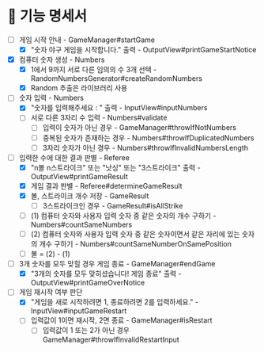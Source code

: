 # 🚀 기능 명세서

- [ ] 게임 시작 안내 - GameManager#startGame
  - [x] "숫자 야구 게임을 시작합니다." 출력 - OutputView#printGameStartNotice
- [x] 컴퓨터 숫자 생성 - Numbers
  - [x] 1에서 9까지 서로 다른 임의의 수 3개 선택 - RandomNumbersGenerator#createRandomNumbers
  - [x] Random 추출은 라이브러리 사용
- [ ] 숫자 입력 - Numbers
  - [x] "숫자를 입력해주세요 : " 출력 - InputView#inputNumbers
  - [ ] 서로 다른 3자리 수 입력 - Numbers#validate
    - [ ] 입력이 숫자가 아닌 경우 - GameManager#throwIfNotNumbers
    - [ ] 중복된 숫자가 존재하는 경우 - Numbers#throwIfDuplicatedNumbers
    - [ ] 3자리 숫자가 아닌 경우 - Numbers#throwIfInvalidNumbersLength
- [ ] 입력한 수에 대한 결과 판별 - Referee
  - [x] "n볼 n스트라이크" 또는 "낫싱" 또는 "3스트라이크" 출력 - OutputView#printGameResult
  - [x] 게임 결과 판별 - Referee#determineGameResult
   - [x] 볼, 스트라이크 개수 저장 - GameResult
     - [ ] 3스트라이크인 경우 - GameResult#isAllStrike
   - [ ] (1) 컴퓨터 숫자와 사용자 입력 숫자 중 같은 숫자의 개수 구하기 - Numbers#countSameNumbers
   - [ ] (2) 컴퓨터 숫자와 사용자 입력 숫자 중 같은 숫자이면서 같은 자리에 있는 숫자의 개수 구하기 - Numbers#countSameNumberOnSamePosition
   - [ ] 볼 = (2) - (1) 
- [ ] 3개 숫자를 모두 맞힐 경우 게임 종료 - GameManager#endGame
  - [x] "3개의 숫자를 모두 맞히셨습니다! 게임 종료" 출력 - OutputView#printGameOverNotice
- [ ] 게임 재시작 여부 판단
  - [x] "게임을 새로 시작하려면 1, 종료하려면 2를 입력하세요." - InputView#inputGameRestart
  - [ ] 입력값이 1이면 재시작, 2면 종료 - GameManager#isRestart
    - [ ] 입력값이 1 또는 2가 아닌 경우 GameManager#throwIfInvalidRestartInput
